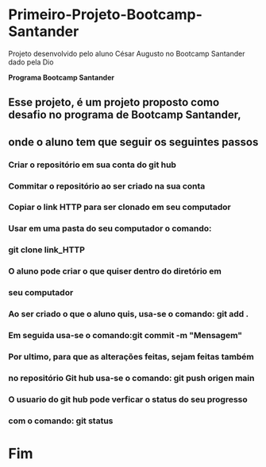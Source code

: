 # Primeiro-Projeto-Bootcamp-Santander
Projeto desenvolvido pelo aluno César Augusto no Bootcamp Santander dado pela Dio

**Programa Bootcamp Santander**

## Esse projeto, é um projeto proposto como desafio no programa de Bootcamp Santander,
## onde o aluno tem que seguir os seguintes passos

### Criar o repositório em sua conta do git hub
### Commitar o repositório ao ser criado na sua conta
### Copiar o link HTTP para ser clonado em seu computador
### Usar em uma pasta do seu computador o comando:
### git clone link_HTTP
### O aluno pode criar o que quiser dentro do diretório em
### seu computador
### Ao ser criado o que o aluno quis, usa-se o comando: git add .
### Em seguida usa-se o comando:git commit -m "Mensagem"
### Por ultimo, para que as alterações feitas, sejam feitas também
### no repositório Git hub usa-se o comando: git push origen main
### O usuario do git hub pode verficar o status do seu progresso
### com o comando: git status

# Fim
